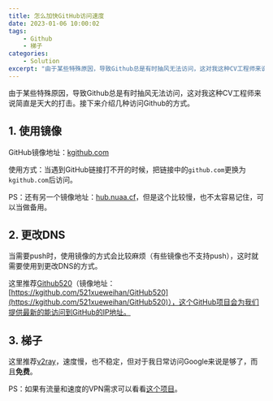 ```yaml
---
title: 怎么加快GitHub访问速度
date: 2023-01-06 10:00:02
tags: 
    - Github
    - 梯子
categories:
    - Solution
excerpt: "由于某些特殊原因，导致Github总是有时抽风无法访问，这对我这种CV工程师来说简直是天大的打击。接下来介绍几种访问Github的方式。"
---
```


由于某些特殊原因，导致Github总是有时抽风无法访问，这对我这种CV工程师来说简直是天大的打击。接下来介绍几种访问Github的方式。

## 1. 使用镜像
GitHub镜像地址：[kgithub.com](https://kgithub.com/)

使用方式：当遇到GitHub链接打不开的时候，把链接中的`github.com`更换为`kgithub.com`后访问。

PS：还有另一个镜像地址：[hub.nuaa.cf](https://hub.nuaa.cf/)，但是这个比较慢，也不太容易记住，可以当做备用。

## 2. 更改DNS

当需要push时，使用镜像的方式会比较麻烦（有些镜像也不支持push），这时就需要使用到更改DNS的方式。

这里推荐[Github520](https://github.com/521xueweihan/GitHub520)（镜像地址：[https://kgithub.com/521xueweihan/GitHub520](https://kgithub.com/521xueweihan/GitHub520)），这个GitHub项目会为我们提供最新的能访问到GitHub的IP地址。


## 3. 梯子

这里推荐[v2ray](https://github.com/freefq/free)，速度慢，也不稳定，但对于我日常访问Google来说是够了，而且**免费**。

PS：如果有流量和速度的VPN需求可以看看[这个项目](https://github.com/vpncn/vpncn.github.io)。